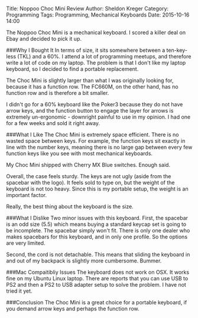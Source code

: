 Title: Noppoo Choc Mini Review
Author: Sheldon Kreger
Category: Programming
Tags: Programming, Mechanical Keyboards
Date: 2015-10-16 14:00

The Noppoo Choc Mini is a mechanical keyboard. I scored a killer deal on Ebay and decided to pick it up.

###Why I Bought It
In terms of size, it sits somewhere between a ten-key-less (TKL) and a 60%. I attend a lot of programming meetups, and therefore write a lot of code on my laptop. The problem is that I don't like my laptop keyboard, so I decided to find a portable replacement.

The Choc Mini is slightly larger than what I was originally looking for, because it has a function row. The FC660M, on the other hand, has no function row and is therefore a bit smaller.

I didn't go for a 60% keyboard like the Poker3 because they do not have arrow keys, and the function button to engage the layer for arrows is extremely un-ergonomic - downright painful to use in my opinion. I had one for a few weeks and sold it right away.

###What I Like
The Choc Mini is extremely space efficient. There is no wasted space between keys. For example, the function keys sit exactly in line with the number keys, meaning there is no large gap between every few function keys like you see with most mechanical keyboards.

My Choc Mini shipped with Cherry MX Blue switches. Enough said.

Overall, the case feels sturdy. The keys are not ugly (aside from the spacebar with the logo). It feels sold to type on, but the weight of the keyboard is not too heavy. Since this is my portable setup, the weight is an important factor.

Really, the best thing about the keyboard is the size.

###What I Dislike
Two minor issues with this keyboard. First, the spacebar is an odd size (5.5) which means buying a standard keycap set is going to be incomplete. The spacebar simply won't fit. There is only one dealer who makes spacebars for this keyboard, and in only one profile. So the options are very limited.

Second, the cord is not detachable. This means that sliding the keyboard in and out of my backpack is slightly more cumbersome. Bummer.

###Mac Compaitibliy Issues
The keyboard does not work on OSX. It works fine on my Ubuntu Linux laptop. There are reports that you can use USB to PS2 and then a PS2 to USB adapter setup to solve the problem. I have not tried it yet.

###Conclusion
The Choc Mini is a great choice for a portable keyboard, if you demand arrow keys and perhaps the function row.
